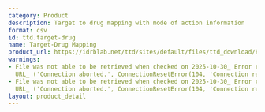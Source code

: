 ```yaml
---
category: Product
description: Target to drug mapping with mode of action information
format: csv
id: ttd.target-drug
name: Target-Drug Mapping
product_url: https://idrblab.net/ttd/sites/default/files/ttd_download/P1-07-Drug-TargetMapping.xlsx
warnings:
- File was not able to be retrieved when checked on 2025-10-30_ Error connecting to
  URL_ ('Connection aborted.', ConnectionResetError(104, 'Connection reset by peer'))
- File was not able to be retrieved when checked on 2025-10-30_ Error connecting to
  URL_ ('Connection aborted.', ConnectionResetError(104, 'Connection reset by peer'))
layout: product_detail
---
```

